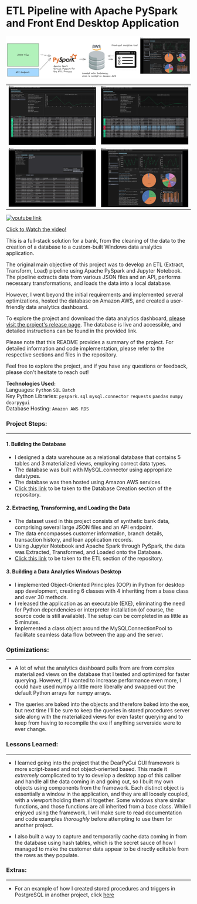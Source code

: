 # ETL Pipeline with Apache PySpark and Front End Desktop Application

![Entire Process](./main/ETL%20Process/Jupyter%20Notebook/images/ETL%20Process.png)

<div>
<table>
  <tr>
    <td>
    <img src="https://github.com/The-Captain-William/Per-Scholas-Capstone/blob/main/Screenshot%202023-07-22%20143008.png?raw=true">
    </td>
    <td>
      <img src="https://github.com/The-Captain-William/Per-Scholas-Capstone/blob/main/Screenshot%202023-07-28%20192240.png?raw=true">
    </td>
  </tr>
  <tr>
    <td>
      <img src="https://github.com/The-Captain-William/Per-Scholas-Capstone/blob/main/Screenshot%202023-07-22%20143155.png?raw=true">
    </td>
    <td>
      <img src="https://github.com/The-Captain-William/Per-Scholas-Capstone/blob/main/Screenshot%202023-07-22%20143029.png?raw=true">
    </td>
  </tr>
</table>
</div>

<div>
  <a href="https://youtu.be/p48iFH-Ysb0">
    <img src="https://clipart.info/images/ccovers/1590430652red-youtube-logo-png-xl.png" width=100px alt="youtube link">  
    <p>Click to Watch the video!</p>
  </a>
</div>

This is a full-stack solution for a bank, from the cleaning of the data to the creation of a database to a custom-built Windows data analytics application.

The original main objective of this project was to develop an ETL (Extract, Transform, Load) pipeline using Apache PySpark and Jupyter Notebook. The pipeline extracts data from various JSON files and an API, performs necessary transformations, and loads the data into a local database. 

However, I went beyond the initial requirements and implemented several optimizations, hosted the database on Amazon AWS, and created a user-friendly data analytics dashboard.

To explore the project and download the data analytics dashboard, [please visit the project's release page](https://github.com/The-Captain-William/Per-Scholas-Capstone/releases/tag/v1.3). The database is live and accessible, and detailed instructions can be found in the provided link.

Please note that this README provides a summary of the project. For detailed information and code implementation, please refer to the respective sections and files in the repository.

Feel free to explore the project, and if you have any questions or feedback, please don't hesitate to reach out!

**Technologies Used:** <br>
Languages: `Python` `SQL` `Batch`<br>
Key Python Libraries: `pyspark.sql` `mysql.connector` `requests` `pandas` `numpy` `dearpygui` <br>
Database Hosting: `Amazon AWS RDS`


  
### Project Steps:
---

#### 1. Building the Database
- I designed a data warehouse as a relational database that contains 5 tables and 3 materialized views, employing correct data types.
- The database was built with MySQL.connector using appropriate datatypes.
- The database was then hosted using Amazon AWS services.
- [Click this link](https://github.com/The-Captain-William/Per-Scholas-Capstone/blob/main/main/ETL%20Process/Jupyter%20Notebook/ETL_Part_1_building_the_database.ipynb) to be taken to the Database Creation section of the repository. 

#### 2. Extracting, Transforming, and Loading the Data 
- The dataset used in this project consists of synthetic bank data, comprising several large JSON files and an API endpoint.
- The data encompasses customer information, branch details, transaction history, and loan application records.
- Using Jupyter Notebook and Apache Spark through PySpark, the data was Extracted, Transformed, and Loaded onto the Database.
- [Click this link](https://github.com/The-Captain-William/Per-Scholas-Capstone/blob/main/main/ETL%20Process/Jupyter%20Notebook/ETL_Part_2_The_ETL_Process.ipynb) to be taken to the ETL section of the repository.

#### 3. Building a Data Analytics Windows Desktop 
- I implemented Object-Oriented Principles (OOP) in Python for desktop app development, creating 6 classes with 4 inheriting from a base class and over 30 methods.
- I released the application as an executable (EXE), eliminating the need for Python dependencies or interpreter installation (of course, the source code is still available). The setup can be completed in as little as 5 minutes.
- Implemented a class object around the MySQLConnectionPool to facilitate seamless data flow between the app and the server.


### Optimizations:
---
- A lot of what the analytics dashboard pulls from are from complex materialized views on the database that I tested and optimized for faster querying. 
However, if I wanted to increase performance even more, I could have used numpy a little more liberally and swapped out the default Python arrays for numpy arrays.

- The queries are baked into the objects and therefore baked into the exe, but next time I'll be sure to keep the queries in stored procedures server side along with
the materialized views for even faster querying and to keep from having to recompile the exe if anything serverside were to ever change.

### Lessons Learned:
---
- I learned going into the project that the DearPyGui GUI framework is more script-based and not object-oriented based. 
This made it *extremely* complicated to try to develop a desktop app of this caliber and handle all the data coming in and going out, so I built my own objects
using components from the framework. Each distinct object is essentially a window in the application, and they are all loosely coupled, with a viewport holding them all together.
Some windows share similar functions, and those functions are all inherited from a base class. While I enjoyed using the framework, I will make sure to read documentation and code examples *thoroughly*
before attempting to use them for another project.

- I also built a way to capture and temporarily cache data coming in from the database using hash tables, which is the secret sauce of how I managed to make the customer data appear to be directly editable from the rows as they populate.

### Extras:
---
- For an example of how I created stored procedures and triggers in PostgreSQL in another project, click <a href='https://github.com/The-Captain-William/stored-procedures-and-triggers-psql'>here</a>




